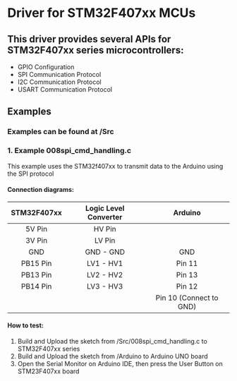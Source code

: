 # Driver for STM32F407xx MCUs
## This driver provides several APIs for STM32F407xx series microcontrollers:
* GPIO Configuration
* SPI Communication Protocol
* I2C Communication Protocol
* USART Communication Protocol

## Examples 
### Examples can be found at /Src
### 1. Example 008spi_cmd_handling.c
This example uses the STM32f407xx to transmit data to the Arduino using the SPI protocol
#### Connection diagrams:
| STM32F407xx | Logic Level Converter |         Arduino         |
|:-----------:|:---------------------:|:-----------------------:|
|    5V Pin   |         HV Pin        |                         |
|    3V Pin   |         LV Pin        |                         |
|     GND     |       GND - GND       |           GND           |
|   PB15 Pin  |       LV1 - HV1       |          Pin 11         |
|   PB13 Pin  |       LV2 - HV2       |          Pin 13         |
|   PB14 Pin  |       LV3 - HV3       |          Pin 12         |
|             |                       | Pin 10 (Connect to GND) |

#### How to test:
1. Build and Upload the sketch from /Src/008spi_cmd_handling.c to STM32F407xx series
2. Build and Upload the sketch from /Arduino to Arduino UNO board
3. Open the Serial Monitor on Arduino IDE, then press the User Button on STM23F407xx board
